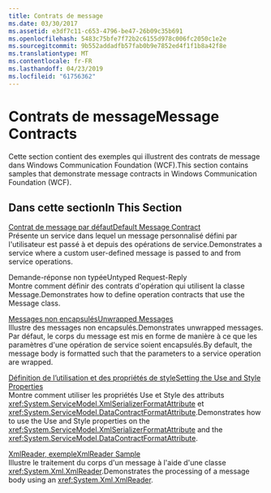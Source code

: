 ```yaml
---
title: Contrats de message
ms.date: 03/30/2017
ms.assetid: e3df7c11-c653-4796-be47-26b09c35b691
ms.openlocfilehash: 5483c75bfe7f72b2c6155d978c006fc2050c1e2e
ms.sourcegitcommit: 9b552addadfb57fab0b9e7852ed4f1f1b8a42f8e
ms.translationtype: MT
ms.contentlocale: fr-FR
ms.lasthandoff: 04/23/2019
ms.locfileid: "61756362"
---
```

# <a name="message-contracts"></a><span data-ttu-id="208ad-102">Contrats de message</span><span class="sxs-lookup"><span data-stu-id="208ad-102">Message Contracts</span></span>
<span data-ttu-id="208ad-103">Cette section contient des exemples qui illustrent des contrats de message dans Windows Communication Foundation (WCF).</span><span class="sxs-lookup"><span data-stu-id="208ad-103">This section contains samples that demonstrate message contracts in Windows Communication Foundation (WCF).</span></span>  
  
## <a name="in-this-section"></a><span data-ttu-id="208ad-104">Dans cette section</span><span class="sxs-lookup"><span data-stu-id="208ad-104">In This Section</span></span>  
 [<span data-ttu-id="208ad-105">Contrat de message par défaut</span><span class="sxs-lookup"><span data-stu-id="208ad-105">Default Message Contract</span></span>](../../../../docs/framework/wcf/samples/default-message-contract.md)  
 <span data-ttu-id="208ad-106">Présente un service dans lequel un message personnalisé défini par l'utilisateur est passé à et depuis des opérations de service.</span><span class="sxs-lookup"><span data-stu-id="208ad-106">Demonstrates a service where a custom user-defined message is passed to and from service operations.</span></span>  
  
 <span data-ttu-id="208ad-107">Demande-réponse non typée</span><span class="sxs-lookup"><span data-stu-id="208ad-107">Untyped Request-Reply</span></span>  
 <span data-ttu-id="208ad-108">Montre comment définir des contrats d'opération qui utilisent la classe Message.</span><span class="sxs-lookup"><span data-stu-id="208ad-108">Demonstrates how to define operation contracts that use the Message class.</span></span>  
  
 [<span data-ttu-id="208ad-109">Messages non encapsulés</span><span class="sxs-lookup"><span data-stu-id="208ad-109">Unwrapped Messages</span></span>](../../../../docs/framework/wcf/samples/unwrapped-messages.md)  
 <span data-ttu-id="208ad-110">Illustre des messages non encapsulés.</span><span class="sxs-lookup"><span data-stu-id="208ad-110">Demonstrates unwrapped messages.</span></span> <span data-ttu-id="208ad-111">Par défaut, le corps du message est mis en forme de manière à ce que les paramètres d'une opération de service soient encapsulés.</span><span class="sxs-lookup"><span data-stu-id="208ad-111">By default, the message body is formatted such that the parameters to a service operation are wrapped.</span></span>  
  
 [<span data-ttu-id="208ad-112">Définition de l’utilisation et des propriétés de style</span><span class="sxs-lookup"><span data-stu-id="208ad-112">Setting the Use and Style Properties</span></span>](../../../../docs/framework/wcf/samples/setting-the-use-and-style-properties.md)  
 <span data-ttu-id="208ad-113">Montre comment utiliser les propriétés Use et Style des attributs <xref:System.ServiceModel.XmlSerializerFormatAttribute> et <xref:System.ServiceModel.DataContractFormatAttribute>.</span><span class="sxs-lookup"><span data-stu-id="208ad-113">Demonstrates how to use the Use and Style properties on the <xref:System.ServiceModel.XmlSerializerFormatAttribute> and the <xref:System.ServiceModel.DataContractFormatAttribute>.</span></span>  
  
 [<span data-ttu-id="208ad-114">XmlReader, exemple</span><span class="sxs-lookup"><span data-stu-id="208ad-114">XmlReader Sample</span></span>](../../../../docs/framework/wcf/samples/xmlreader-sample.md)  
 <span data-ttu-id="208ad-115">Illustre le traitement du corps d'un message à l'aide d'une classe <xref:System.Xml.XmlReader>.</span><span class="sxs-lookup"><span data-stu-id="208ad-115">Demonstrates the processing of a message body using an <xref:System.Xml.XmlReader>.</span></span>
